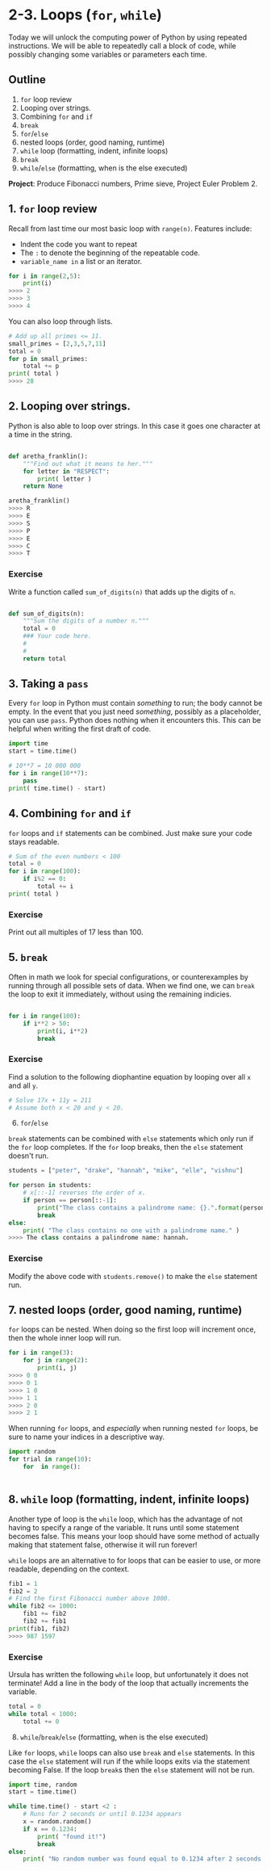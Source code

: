 # 2-3. Loops (`for`, `while`)

Today we will unlock the computing power of Python by using repeated instructions. We will be able to repeatedly call a block of code, while possibly changing some variables or parameters each time.

## Outline

1. `for` loop review
2. Looping over strings.
4. Combining `for` and `if`
5. `break`
6. `for`/`else`
7. nested loops (order, good naming, runtime)
8. `while` loop (formatting, indent, infinite loops)
9. `break`
10. `while`/`else` (formatting, when is the else executed)

**Project**: Produce Fibonacci numbers, Prime sieve, Project Euler Problem 2.

## 1. `for` loop review

Recall from last time our most basic loop with `range(n)`. Features include:

* Indent the code you want to repeat
* The `:` to denote the beginning of the repeatable code.
* `variable_name in` a list or an iterator.

```python
for i in range(2,5):
    print(i)
>>>> 2
>>>> 3
>>>> 4
```

You can also loop through lists.

```python
# Add up all primes <= 11.
small_primes = [2,3,5,7,11]
total = 0
for p in small_primes:
    total += p
print( total )
>>>> 28
```

## 2. Looping over strings.

Python is also able to loop over strings. In this case it goes one character at a time in the string.

```python

def aretha_franklin():
	"""Find out what it means to her."""
	for letter in "RESPECT":
		print( letter )
	return None

aretha_franklin()
>>>> R
>>>> E
>>>> S
>>>> P
>>>> E
>>>> C
>>>> T
```

### Exercise

Write a function called `sum_of_digits(n)` that adds up the digits of `n`.

```python

def sum_of_digits(n):
	"""Sum the digits of a number n."""
	total = 0
	### Your code here.
	#
	#
	return total
```

## 3. Taking a `pass`

Every `for` loop in Python must contain *something* to run; the body cannot be empty. In the event that you just need *something*, possibly as a placeholder, you can use `pass`. Python does nothing when it encounters this. This can be helpful when writing the first draft of code.

```python
import time
start = time.time()

# 10**7 = 10 000 000
for i in range(10**7):
	pass
print( time.time() - start)
```

## 4. Combining `for` and `if`

`for` loops and `if` statements can be combined. Just make sure your code stays readable.

```python
# Sum of the even numbers < 100
total = 0
for i in range(100):
	if i%2 == 0:
		total += i
print( total )
```

### Exercise

Print out all multiples of 17 less than 100.

## 5. `break`

Often in math we look for special configurations, or counterexamples by running through all possible sets of data. When we find one, we can `break` the loop to exit it immediately, without using the remaining indicies.

```python

for i in range(100):
	if i**2 > 50:
		print(i, i**2)
		break
```

### Exercise

Find a solution to the following diophantine equation by looping over all `x` and all `y`.

```python
# Solve 17x + 11y = 211
# Assume both x < 20 and y < 20.
```

6. `for`/`else`

`break` statements can be combined with `else` statements which only run if the `for` loop completes. If the `for` loop breaks, then the `else` statement doesn't run.

```python
students = ["peter", "drake", "hannah", "mike", "elle", "vishnu"]

for person in students:
	# x[::-1] reverses the order of x.
	if person == person[::-1]:
		print("The class contains a palindrome name: {}.".format(person) )
		break
else:
	print( "The class contains no one with a palindrome name." )
>>>> The class contains a palindrome name: hannah.
```

### Exercise

Modify the above code with `students.remove()` to make the `else` statement run.

## 7. nested loops (order, good naming, runtime)

`for` loops can be nested. When doing so the first loop will increment once, then the whole inner loop will run.

```python
for i in range(3):
	for j in range(2):
		print(i, j)
>>>> 0 0
>>>> 0 1
>>>> 1 0
>>>> 1 1
>>>> 2 0
>>>> 2 1
```

When running `for` loops, and *especially* when running nested `for` loops, be sure to name your indices in a descriptive way.

```python
import random
for trial in range(10):
	for  in range():
		
```

## 8. `while` loop (formatting, indent, infinite loops)

Another type of loop is the `while` loop, which has the advantage of not having to specify a range of the variable. It runs until some statement becomes false. This means your loop should have some method of actually making that statement false, otherwise it will run forever!

`while` loops are an alternative to for loops that can be easier to use, or more readable, depending on the context. 

```python
fib1 = 1
fib2 = 2
# Find the first Fibonacci number above 1000.
while fib2 <= 1000:
	fib1 += fib2
	fib2 += fib1
print(fib1, fib2)
>>>> 987 1597
```

### Exercise

Ursula has written the following `while` loop, but unfortunately it does not terminate! Add a line in the body of the loop that actually increments the variable.

```python
total = 0
while total < 1000:
	total += 0
```

8. `while`/`break`/`else` (formatting, when is the else executed)

Like `for` loops, `while` loops can also use `break` and `else` statements. In this case the `else` statement will run if the while loops exits via the statement becoming False. If the loop `break`s then the `else` statement will not be run.

```python
import time, random
start = time.time()

while time.time() - start <2 :
	# Runs for 2 seconds or until 0.1234 appears
	x = random.random()
	if x == 0.1234:
		print( "found it!")
		break
else:
	print( "No random number was found equal to 0.1234 after 2 seconds." )
```
